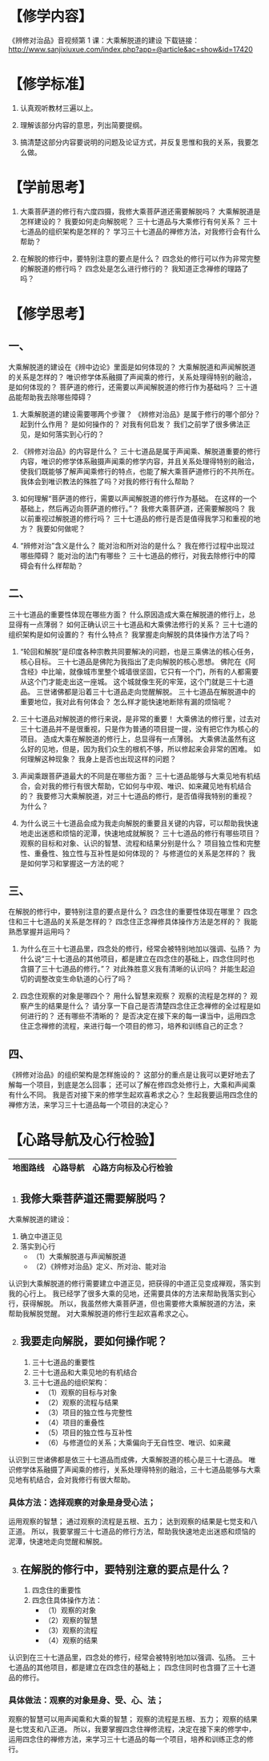# 【修学内容】

《辨修对治品》音视频第 1 课：大乘解脱道的建设
下载链接：http://www.sanjixiuxue.com/index.php?app=@article&ac=show&id=17420

# 【修学标准】

1. 认真观听教材三遍以上。

2. 理解该部分内容的意思，列出简要提纲。

3. 搞清楚这部分内容要说明的问题及论证方式，并反复思惟和我的关系，我要怎么做。

# 【学前思考】

1. 大乘菩萨道的修行有六度四摄，我修大乘菩萨道还需要解脱吗？
   大乘解脱道是怎样建设的？
   我要如何走向解脱呢？
   三十七道品与大乘修行有何关系？
   三十七道品的组织架构是怎样的？
   学习三十七道品的禅修方法，对我修行会有什么帮助？

2. 在解脱的修行中，要特别注意的要点是什么？
   四念处的修行可以作为非常完整的解脱道的修行吗？
   四念处是怎么进行修行的？
   我知道正念禅修的理路了吗？

# 【修学思考】

## 一、

大乘解脱道的建设在《辨中边论》里面是如何体现的？
大乘解脱道和声闻解脱道的关系是怎样的？
唯识修学体系融摄了声闻乘的修行，关系处理得特别的融洽，是如何体现的？
菩萨道的修行，还需要以声闻解脱道的修行作为基础吗？
三十道品能帮助我去除哪些障碍？

1. 大乘解脱道的建设需要哪两个步骤？
   《辨修对治品》是属于修行的哪个部分？
   起到什么作用？
   是如何操作的？
   对我有何启发？
   我们之前学了很多佛法正见，是如何落实到心行的？

2. 《辨修对治品》的内容是什么？
   三十七道品是属于声闻乘、解脱道重要的修行内容，唯识的修学体系融摄声闻乘的修学内容，并且关系处理得特别的融洽，使我们既能够了解声闻乘修行的特点，也能了解大乘菩萨道修行的不共所在。
   我体会到唯识教法的殊胜了吗？对我的修行有什么帮助？

3. 如何理解“菩萨道的修行，需要以声闻解脱道的修行作为基础。
   在这样的一个基础上，然后再迈向菩萨道的修行。”？
   我修大乘菩萨道，还需要解脱吗？
   我以前重视过解脱道的修行吗？
   三十七道品的修行是否是值得我学习和重视的地方？
   我要如何做呢？

4. “辨修对治”含义是什么？
   能对治和所对治的是什么？
   我在修行过程中出现过哪些障碍？
   能对治的法门有哪些？
   三十七道品的修行，对我去除修行中的障碍会有什么样帮助？

## 二、

三十七道品的重要性体现在哪些方面？
什么原因造成大乘在解脱道的修行上，总显得有一点薄弱？
如何正确认识三十七道品和大乘佛法修行的关系？
三十七道的组织架构是如何设置的？
有什么特点？
我掌握走向解脱的具体操作方法了吗？

1. “轮回和解脱”是印度各种宗教共同要解决的问题，也是三乘佛法的核心任务，核心目标。
   三十七道品是佛陀为我指出了走向解脱的核心思想。
   佛陀在《阿含经》中比喻，就像城市里整个城墙很坚固，它只有一个门，所有的人都需要从这个门才能走出这一座城。
   这个城就像生死的牢笼，这个门就是三十七道品。
   三世诸佛都是沿着三十七道品走向觉醒解脱。
   三十七道品在解脱道中的重要地位，我对此有何体会？
   怎么样才能快速地断除有漏的烦恼呢？

2. 三十七道品对解脱道的修行来说，是非常的重要！
   大乘佛法的修行里，过去对三十七道品并不是很重视，只是作为普通的项目提一提，没有把它作为核心的项目。
   造成大乘在解脱道的修行上，总显得有一点薄弱。
   大乘佛法虽然有这么好的见地，但是，因为我们众生的根机不够，所以修起来会非常的困难。
   如何理解这种现象？
   我身上是否也出现这样的问题？
3. 声闻乘跟菩萨道最大的不同是在哪些方面？
   三十七道品能够与大乘见地有机结合，会对我的修行有很大帮助，它如何与中观、唯识、如来藏见地有机结合的？
   我要修习大乘解脱道，对三十七道品的修行，是否值得我特别的重视？
   为什么？
4. 为什么说三十七道品会成为我走向解脱的重要且关键的内容，可以帮助我快速地走出迷惑和烦恼的泥潭，快速地成就解脱？
   三十七道品的修行有哪些项目？
   观察的目标和对象、认识的智慧、流程和结果分别是什么？
   项目独立性和完整性、重叠性、独立性与互补性是如何体现的？
   与修道位的关系是怎样的？
   我是如何学习和掌握这一方法的呢？

## 三、

在解脱的修行中，要特别注意的要点是什么？
四念住的重要性体现在哪里？
四念住和三十七道品的关系是怎样的？
四念住正念禅修具体操作方法是怎样的？
我能熟悉掌握并运用吗？

1. 为什么在三十七道品里，四念处的修行，经常会被特别地加以强调、弘扬？
   为什么说“三十七道品的其他项目，都是建立在四念住的基础上，四念住同时也含摄了三十七道品的修行。”？
   对此殊胜意义我有清晰的认识吗？
   并能生起迫切的调整改变生命轨道的心行了吗？

2. 四念住观察的对象是哪四个？
   用什么智慧来观察？
   观察的流程是怎样的？
   观察产生的结果是什么？
   请分享一下自己是否清楚四念住正念禅修的全过程是如何进行的？
   还有哪些不清晰的？
   是否决定在接下来的每一课当中，运用四念住正念禅修的流程，来进行每一个项目的修习，培养和训练自己的正念？

## 四、

《辨修对治品》的组织架构是怎样施设的？
这部分的重点是让我可以更好地去了解每一个项目，到底是怎么回事；
还可以了解在修四念处修行上，大乘和声闻乘有什么不同。
我是否对接下来的修学生起欢喜希求之心？
生起我要运用四念住的禅修方法，来学习三十七道品每一个项目的决定心？

# 【心路导航及心行检验】

| 地图路线 | 心路导航 | 心路方向标及心行检验 |
| -------- | -------- | -------------------- |


1. ## 我修大乘菩萨道还需要解脱吗？

大乘解脱道的建设：

1. 确立中道正见
2. 落实到心行
   - （1）大乘解脱道与声闻解脱道
   - （2）《辨修对治品》定义、所对治、能对治

认识到大乘解脱道的修行需要建立中道正见，把获得的中道正见变成禅观，落实到我的心行上。
我已经学了很多大乘的见地，还需要具体的方法来帮助我落实到心行，获得解脱。
所以，我虽然修大乘菩萨道，但也需要修大乘解脱道的方法，来帮助我解脱觉醒。
对大乘解脱道的修行生起欢喜希求之心。

2. ## 我要走向解脱，要如何操作呢？

   1. 三十七道品的重要性
   1. 三十七道品和大乘见地的有机结合
   1. 三十七道品的组织架构：
      - （1）观察的目标与对象
      - （2）观察的流程与结果
      - （3）项目的独立性与完整性
      - （4）项目的重叠性
      - （5）项目的独立性与互补性
      - （6）与修道位的关系；大乘偏向于无自性空、唯识、如来藏

认识到三世诸佛都是依三十七道品而成佛，大乘解脱道的核心是三十七道品。
唯识修学体系融摄了声闻乘的修行，关系处理得特别的融洽，三十七道品能够与大乘见地有机结合，会对我修行有很大帮助。
### 具体方法：选择观察的对象是身受心法；
运用观察的智慧；
通过观察的流程是五根、五力；
达到观察的结果是七觉支和八正道。
所以，我要掌握三十七道品的修行方法，帮助我快速地走出迷惑和烦恼的泥潭，快速地走向觉醒和解脱。

3. ## 在解脱的修行中，要特别注意的要点是什么？

   1. 四念住的重要性
   1. 四念住具体操作方法：
      - （1）观察的对象
      - （2）观察的智慧
      - （3）观察的流程
      - （4）观察的结果

认识到在三十七道品里，四念处的修行，经常会被特别地加以强调、弘扬。
三十七道品的其他项目，都是建立在四念住的基础上；
四念住同时也含摄了三十七道品的修行。
### 具体做法：观察的对象是身、受、心、法；
观察的智慧可以用声闻乘和大乘的智慧；
观察的流程是五根、五力；
观察的结果是七觉支和八正道。
所以，我要掌握四念住禅修流程，决定在接下来的修学中，运用四念住的禅修方法，来学习三十七道品的每一个项目，培养和训练正念的修行。
